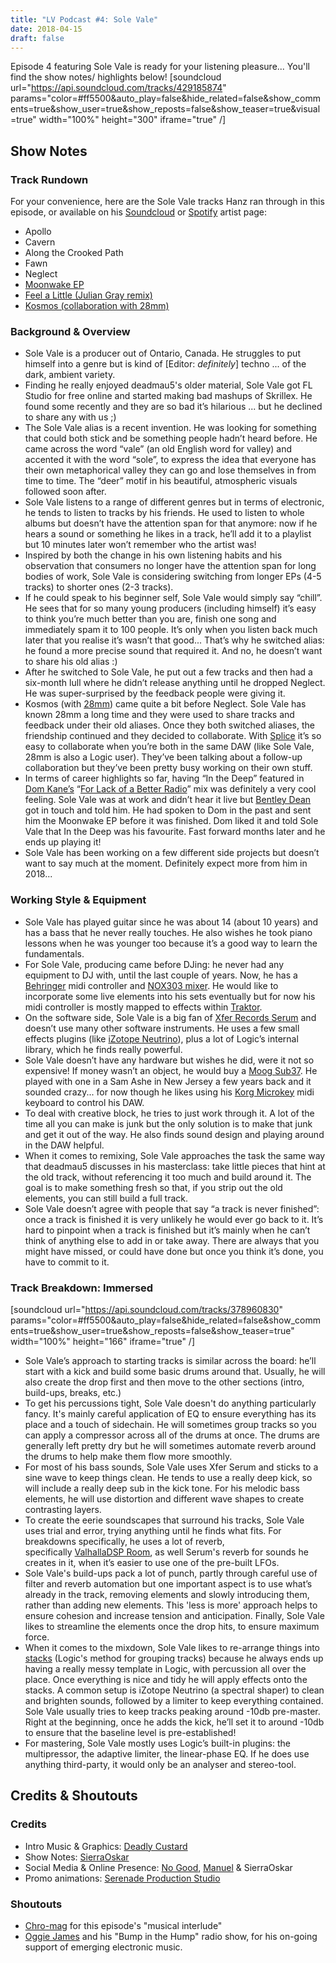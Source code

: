 ```yaml
---
title: "LV Podcast #4: Sole Vale"
date: 2018-04-15
draft: false
---
```


Episode 4 featuring Sole Vale is ready for your listening pleasure... You'll find the show notes/ highlights below! [soundcloud url="https://api.soundcloud.com/tracks/429185874" params="color=#ff5500&auto_play=false&hide_related=false&show_comments=true&show_user=true&show_reposts=false&show_teaser=true&visual=true" width="100%" height="300" iframe="true" /]

## Show Notes

### Track Rundown

For your convenience, here are the Sole Vale tracks Hanz ran through in this episode, or available on his [Soundcloud](https://soundcloud.com/solevale/tracks) or [Spotify](https://open.spotify.com/artist/4ATsdgt2xenE0oh48AQWwv) artist page:

*   Apollo
*   Cavern
*   Along the Crooked Path
*   Fawn
*   Neglect
*   [Moonwake EP](https://soundcloud.com/solevale/sets/moonwake)
*   [Feel a Little (Julian Gray remix)](https://open.spotify.com/track/5t7yr9JdlJCxWTeOtvGuiQ)
*   [Kosmos (collaboration with 28mm)](https://open.spotify.com/album/1b5nHLmr2q6CaUFfijwVgC)

### Background & Overview

*   Sole Vale is a producer out of Ontario, Canada. He struggles to put himself into a genre but is kind of [Editor: _definitely_] techno ... of the dark, ambient variety.
*   Finding he really enjoyed deadmau5's older material, Sole Vale got FL Studio for free online and started making bad mashups of Skrillex. He found some recently and they are so bad it’s hilarious ... but he declined to share any with us ;)
*   The Sole Vale alias is a recent invention. He was looking for something that could both stick and be something people hadn’t heard before. He came across the word “vale” (an old English word for valley) and accented it with the word “sole”, to express the idea that everyone has their own metaphorical valley they can go and lose themselves in from time to time. The “deer” motif in his beautiful, atmospheric visuals followed soon after.
*   Sole Vale listens to a range of different genres but in terms of electronic, he tends to listen to tracks by his friends. He used to listen to whole albums but doesn’t have the attention span for that anymore: now if he hears a sound or something he likes in a track, he’ll add it to a playlist but 10 minutes later won’t remember who the artist was!
*   Inspired by both the change in his own listening habits and his observation that consumers no longer have the attention span for long bodies of work, Sole Vale is considering switching from longer EPs (4-5 tracks) to shorter ones (2-3 tracks).
*   If he could speak to his beginner self, Sole Vale would simply say “chill”. He sees that for so many young producers (including himself) it’s easy to think you’re much better than you are, finish one song and immediately spam it to 100 people. It’s only when you listen back much later that you realise it’s wasn’t that good... That’s why he switched alias: he found a more precise sound that required it. And no, he doesn’t want to share his old alias :)
*   After he switched to Sole Vale, he put out a few tracks and then had a six-month lull where he didn’t release anything until he dropped Neglect. He was super-surprised by the feedback people were giving it.
*   Kosmos (with [28mm](https://soundcloud.com/its28mm/)) came quite a bit before Neglect. Sole Vale has known 28mm a long time and they were used to share tracks and feedback under their old aliases. Once they both switched aliases, the friendship continued and they decided to collaborate. With [Splice](https://splice.com) it’s so easy to collaborate when you’re both in the same DAW (like Sole Vale, 28mm is also a Logic user). They’ve been talking about a follow-up collaboration but they’ve been pretty busy working on their own stuff.
*   In terms of career highlights so far, having “In the Deep” featured in [Dom Kane’s](http://kaneaudio.com) “[For Lack of a Better Radio](https://www.mixcloud.com/mau5trap/for-lack-of-a-better-radio-episode-5-dom-kane/)” mix was definitely a very cool feeling. Sole Vale was at work and didn’t hear it live but [Bentley Dean](https://soundcloud.com/mrbentleydean) got in touch and told him. He had spoken to Dom in the past and sent him the Moonwake EP before it was finished. Dom liked it and told Sole Vale that In the Deep was his favourite. Fast forward months later and he ends up playing it!
*   Sole Vale has been working on a few different side projects but doesn’t want to say much at the moment. Definitely expect more from him in 2018...

### Working Style & Equipment

*   Sole Vale has played guitar since he was about 14 (about 10 years) and has a bass that he never really touches. He also wishes he took piano lessons when he was younger too because it’s a good way to learn the fundamentals.
*   For Sole Vale, producing came before DJing: he never had any equipment to DJ with, until the last couple of years. Now, he has a [Behringer](http://www.musictri.be/Categories/Behringer/c/Behringer?active=Products) midi controller and [NOX303 mixer](http://www.musictri.be/Categories/Behringer/Mixers/DJ/NOX303/p/P0782). He would like to incorporate some live elements into his sets eventually but for now his midi controller is mostly mapped to effects within [Traktor](https://www.native-instruments.com/en/products/traktor/).
*   On the software side, Sole Vale is a big fan of [Xfer Records Serum](http://xferrecords.com/serum) and doesn’t use many other software instruments. He uses a few small effects plugins (like [iZotope Neutrino](https://www.izotope.com/en/products/mix/neutrino.html)), plus a lot of Logic’s internal library, which he finds really powerful.
*   Sole Vale doesn’t have any hardware but wishes he did, were it not so expensive! If money wasn’t an object, he would buy a [Moog Sub37](https://www.moogmusic.com/products/phattys/sub-37). He played with one in a Sam Ashe in New Jersey a few years back and it sounded crazy... for now though he likes using his [Korg Microkey](http://www.korg.com/us/products/computergear/microkey/) midi keyboard to control his DAW.
*   To deal with creative block, he tries to just work through it. A lot of the time all you can make is junk but the only solution is to make that junk and get it out of the way. He also finds sound design and playing around in the DAW helpful.
*   When it comes to remixing, Sole Vale approaches the task the same way that deadmau5 discusses in his masterclass: take little pieces that hint at the old track, without referencing it too much and build around it. The goal is to make something fresh so that, if you strip out the old elements, you can still build a full track.
*   Sole Vale doesn’t agree with people that say “a track is never finished”: once a track is finished it is very unlikely he would ever go back to it. It’s hard to pinpoint when a track is finished but it’s mainly when he can’t think of anything else to add in or take away. There are always that you might have missed, or could have done but once you think it’s done, you have to commit to it.

### Track Breakdown: Immersed

[soundcloud url="https://api.soundcloud.com/tracks/378960830" params="color=#ff5500&auto_play=false&hide_related=false&show_comments=true&show_user=true&show_reposts=false&show_teaser=true" width="100%" height="166" iframe="true" /]

*   Sole Vale’s approach to starting tracks is similar across the board: he’ll start with a kick and build some basic drums around that. Usually, he will also create the drop first and then move to the other sections (intro, build-ups, breaks, etc.)
*   To get his percussions tight, Sole Vale doesn't do anything particularly fancy. It's mainly careful application of EQ to ensure everything has its place and a touch of sidechain. He will sometimes group tracks so you can apply a compressor across all of the drums at once. The drums are generally left pretty dry but he will sometimes automate reverb around the drums to help make them flow more smoothly.
*   For most of his bass sounds, Sole Vale uses Xfer Serum and sticks to a sine wave to keep things clean. He tends to use a really deep kick, so will include a really deep sub in the kick tone. For his melodic bass elements, he will use distortion and different wave shapes to create contrasting layers.
*   To create the eerie soundscapes that surround his tracks, Sole Vale uses trial and error, trying anything until he finds what fits. For breakdowns specifically, he uses a lot of reverb, specifically [ValhallaDSP Room](https://valhalladsp.com/shop/reverb/valhalla-room/), as well Serum's reverb for sounds he creates in it, when it’s easier to use one of the pre-built LFOs.
*   Sole Vale's build-ups pack a lot of punch, partly through careful use of filter and reverb automation but one important aspect is to use what’s already in the track, removing elements and slowly introducing them, rather than adding new elements. This 'less is more' approach helps to ensure cohesion and increase tension and anticipation. Finally, Sole Vale likes to streamline the elements once the drop hits, to ensure maximum force.
*   When it comes to the mixdown, Sole Vale likes to re-arrange things into [stacks](https://support.apple.com/kb/PH12948?locale=en_GB&viewlocale=en_US) (Logic's method for grouping tracks) because he always ends up having a really messy template in Logic, with percussion all over the place. Once everything is nice and tidy he will apply effects onto the stacks. A common setup is iZotope Neutrino (a spectral shaper) to clean and brighten sounds, followed by a limiter to keep everything contained. Sole Vale usually tries to keep tracks peaking around -10db pre-master. Right at the beginning, once he adds the kick, he’ll set it to around -10db to ensure that the baseline level is pre-established!
*   For mastering, Sole Vale mostly uses Logic’s built-in plugins: the multipressor, the adaptive limiter, the linear-phase EQ. If he does use anything third-party, it would only be an analyser and stereo-tool.

## Credits & Shoutouts

### Credits

*   Intro Music & Graphics: [Deadly Custard](https://soundcloud.com/deadlycustard)
*   Show Notes: [SierraOskar](https://soundcloud.com/sierraoskar)
*   Social Media & Online Presence: [No Good](https://soundcloud.com/no_good_music), [Manuel](https://soundcloud.com/st-manuel) & SierraOskar
*   Promo animations: [Serenade Production Studio](https://soundcloud.com/asunsin)

### Shoutouts

*   [Chro-mag](https://soundcloud.com/user-72899070) for this episode's "musical interlude"
*   [Oggie James](https://soundcloud.com/oggie-james) and his "Bump in the Hump" radio show, for his on-going support of emerging electronic music.